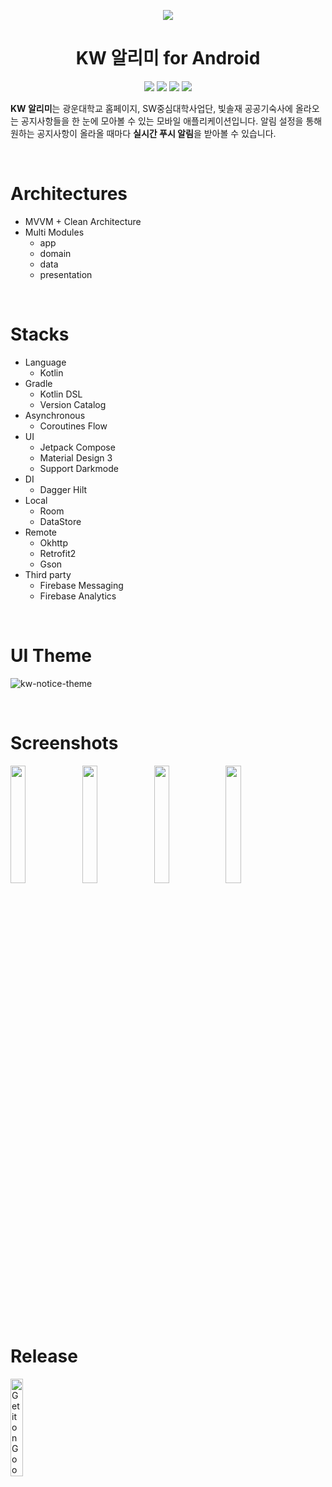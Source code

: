<p align="center">
<img src="https://user-images.githubusercontent.com/72238126/180598251-9c2a726d-6618-45d6-8565-633290d395fa.png"/>
</p>

<h1 align="center">KW 알리미 for Android</h1>

<p align="center">
<img src="https://img.shields.io/badge/kotlin-1.7.20-A97BFF.svg"/>
<img src="https://img.shields.io/badge/jetpack-compose-5675DF.svg"/>
<img src="https://img.shields.io/badge/material-you-32A579.svg"/>
<img src="https://img.shields.io/badge/license-Apache2.0-brightgreen.svg"/>
</p>

**KW 알리미**는 광운대학교 홈페이지, SW중심대학사업단, 빛솔재 공공기숙사에 올라오는 공지사항들을 한 눈에 모아볼 수 있는 모바일 애플리케이션입니다. 알림 설정을 통해 원하는 공지사항이 올라올 때마다 **실시간 푸시 알림**을 받아볼 수 있습니다.


<br>

# Architectures
- MVVM + Clean Architecture
- Multi Modules
  - app
  - domain
  - data
  - presentation

<br>

# Stacks
- Language
  - Kotlin
- Gradle
  - Kotlin DSL
  - Version Catalog
- Asynchronous
  - Coroutines Flow
- UI
  - Jetpack Compose
  - Material Design 3
  - Support Darkmode
- DI
  - Dagger Hilt
- Local
  - Room
  - DataStore
- Remote
  - Okhttp
  - Retrofit2
  - Gson
- Third party
  - Firebase Messaging
  - Firebase Analytics

<br>

# UI Theme
![kw-notice-theme](https://user-images.githubusercontent.com/72238126/180598014-9d11a270-793a-4a0d-ad4f-47d27bdd387a.png)

<br>

# Screenshots

<p>
  <img width="22%" src="https://user-images.githubusercontent.com/72238126/216070956-fa5cd3c6-4de0-47d8-9909-107b1a378326.png">
  <img width="22%" src="https://user-images.githubusercontent.com/72238126/216070959-5446afb0-6c68-44ae-888f-27219e9e55fb.png">
  <img width="22%" src="https://user-images.githubusercontent.com/72238126/216070964-676b09f6-2833-4bba-848d-f3aad30e2ad4.png">
  <img width="22%" src="https://user-images.githubusercontent.com/72238126/216070969-91a6f571-2979-4463-b483-93648718ceec.png">
</p>

<br>

# Release

<a href='https://play.google.com/store/apps/details?id=dev.yjyoon.kwnotice&pcampaignid=pcampaignidMKT-Other-global-all-co-prtnr-py-PartBadge-Mar2515-1'><img width="20%" alt='Get it on Google Play' src='https://play.google.com/intl/en_us/badges/static/images/badges/en_badge_web_generic.png'/></a>


